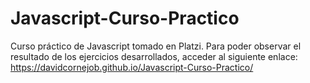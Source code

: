 # Javascript-Curso-Practico
Curso práctico de Javascript tomado en Platzi.
Para poder observar el resultado de los ejercicios desarrollados, acceder al siguiente enlace: https://davidcornejob.github.io/Javascript-Curso-Practico/
